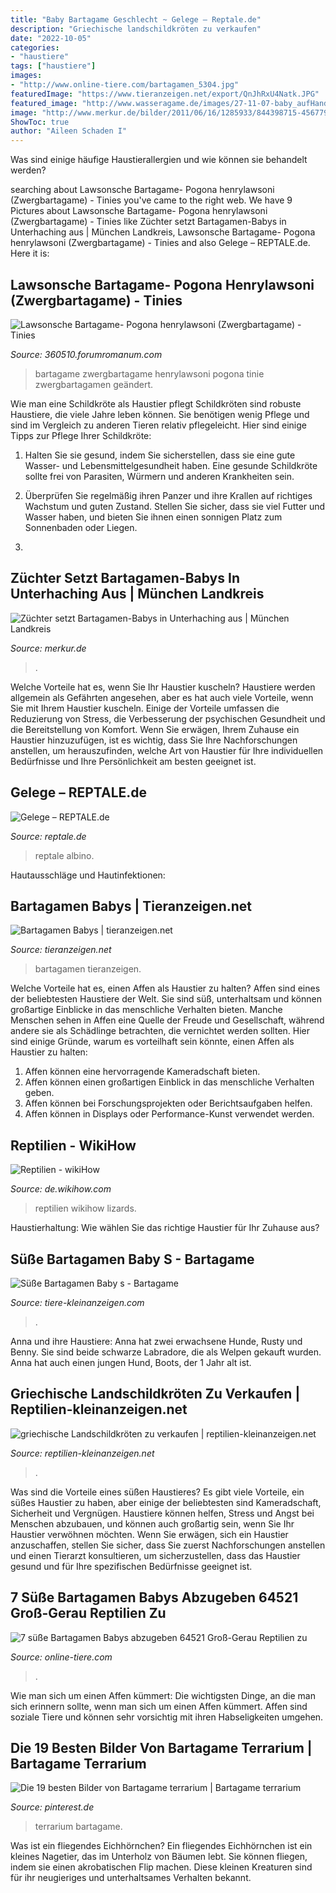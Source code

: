 ```yaml
---
title: "Baby Bartagame Geschlecht ~ Gelege – Reptale.de"
description: "Griechische landschildkröten zu verkaufen"
date: "2022-10-05"
categories:
- "haustiere"
tags: ["haustiere"]
images:
- "http://www.online-tiere.com/bartagamen_5304.jpg"
featuredImage: "https://www.tieranzeigen.net/export/QnJhRxU4Natk.JPG"
featured_image: "http://www.wasseragame.de/images/27-11-07-baby_aufHand.jpg"
image: "http://www.merkur.de/bilder/2011/06/16/1285933/844398715-4567792_536-2UNG.jpg"
ShowToc: true
author: "Aileen Schaden I"
---
```



Was sind einige häufige Haustierallergien und wie können sie behandelt werden?

	

		
searching about Lawsonsche Bartagame- Pogona henrylawsoni (Zwergbartagame) - Tinies you've came to the right web. We have 9 Pictures about Lawsonsche Bartagame- Pogona henrylawsoni (Zwergbartagame) - Tinies like Züchter setzt Bartagamen-Babys in Unterhaching aus | München Landkreis, Lawsonsche Bartagame- Pogona henrylawsoni (Zwergbartagame) - Tinies and also Gelege – REPTALE.de. Here it is:
		
    
## Lawsonsche Bartagame- Pogona Henrylawsoni (Zwergbartagame) - Tinies

<img loading=lazy src="http://www.wasseragame.de/images/27-11-07-baby_aufHand.jpg" onerror="this.onerror=null;this.src='https://tse2.mm.bing.net/th?id=OIP.TL-Hic-fizT1infIV3t1RAHaFj&amp;pid=15.1';" alt="Lawsonsche Bartagame- Pogona henrylawsoni (Zwergbartagame) - Tinies">

_Source: 360510.forumromanum.com_

>bartagame zwergbartagame henrylawsoni pogona tinie zwergbartagamen geändert. 

	

Wie man eine Schildkröte als Haustier pflegt
Schildkröten sind robuste Haustiere, die viele Jahre leben können. Sie benötigen wenig Pflege und sind im Vergleich zu anderen Tieren relativ pflegeleicht. Hier sind einige Tipps zur Pflege Ihrer Schildkröte:
1. Halten Sie sie gesund, indem Sie sicherstellen, dass sie eine gute Wasser- und Lebensmittelgesundheit haben. Eine gesunde Schildkröte sollte frei von Parasiten, Würmern und anderen Krankheiten sein.

2. Überprüfen Sie regelmäßig ihren Panzer und ihre Krallen auf richtiges Wachstum und guten Zustand. Stellen Sie sicher, dass sie viel Futter und Wasser haben, und bieten Sie ihnen einen sonnigen Platz zum Sonnenbaden oder Liegen.

3.

    
## Züchter Setzt Bartagamen-Babys In Unterhaching Aus | München Landkreis

<img loading=lazy src="http://www.merkur.de/bilder/2011/06/16/1285933/844398715-4567792_536-2UNG.jpg" onerror="this.onerror=null;this.src='https://tse1.mm.bing.net/th?id=OIP.GEUoiCZIPrcu-bjYUnAVCwHaEK&amp;pid=15.1';" alt="Züchter setzt Bartagamen-Babys in Unterhaching aus | München Landkreis">

_Source: merkur.de_

>. 

	

Welche Vorteile hat es, wenn Sie Ihr Haustier kuscheln?
Haustiere werden allgemein als Gefährten angesehen, aber es hat auch viele Vorteile, wenn Sie mit Ihrem Haustier kuscheln. Einige der Vorteile umfassen die Reduzierung von Stress, die Verbesserung der psychischen Gesundheit und die Bereitstellung von Komfort. Wenn Sie erwägen, Ihrem Zuhause ein Haustier hinzuzufügen, ist es wichtig, dass Sie Ihre Nachforschungen anstellen, um herauszufinden, welche Art von Haustier für Ihre individuellen Bedürfnisse und Ihre Persönlichkeit am besten geeignet ist.

    
## Gelege – REPTALE.de

<img loading=lazy src="https://reptale.de/wp-content/uploads/2021/07/tempImage7vcL13-600x600.jpg" onerror="this.onerror=null;this.src='https://tse1.mm.bing.net/th?id=OIP.Y4ML6lLK2tOs9yoEBOBwcAHaHa&amp;pid=15.1';" alt="Gelege – REPTALE.de">

_Source: reptale.de_

>reptale albino. 

	

Hautausschläge und Hautinfektionen:

    
## Bartagamen Babys | Tieranzeigen.net

<img loading=lazy src="https://www.tieranzeigen.net/export/QnJhRxU4Natk.JPG" onerror="this.onerror=null;this.src='https://tse2.mm.bing.net/th?id=OIP.V5g0kKKdmBBdi4ZVUhf1hwHaFj&amp;pid=15.1';" alt="Bartagamen Babys | tieranzeigen.net">

_Source: tieranzeigen.net_

>bartagamen tieranzeigen. 

	

Welche Vorteile hat es, einen Affen als Haustier zu halten?
Affen sind eines der beliebtesten Haustiere der Welt. Sie sind süß, unterhaltsam und können großartige Einblicke in das menschliche Verhalten bieten. Manche Menschen sehen in Affen eine Quelle der Freude und Gesellschaft, während andere sie als Schädlinge betrachten, die vernichtet werden sollten. Hier sind einige Gründe, warum es vorteilhaft sein könnte, einen Affen als Haustier zu halten:
1) Affen können eine hervorragende Kameradschaft bieten.
2) Affen können einen großartigen Einblick in das menschliche Verhalten geben.
3) Affen können bei Forschungsprojekten oder Berichtsaufgaben helfen.
4) Affen können in Displays oder Performance-Kunst verwendet werden.

    
## Reptilien - WikiHow

<img loading=lazy src="https://www.wikihow.com/images_en/thumb/6/6d/Take-Care-of-Lizard-Eggs-Step-16.jpg/-crop-375-321-375px-nowatermark-Take-Care-of-Lizard-Eggs-Step-16.jpg" onerror="this.onerror=null;this.src='https://tse3.mm.bing.net/th?id=OIP.kbRkCaL7wbz47e0W2OMLfAAAAA&amp;pid=15.1';" alt="Reptilien - wikiHow">

_Source: de.wikihow.com_

>reptilien wikihow lizards. 

	

Haustierhaltung: Wie wählen Sie das richtige Haustier für Ihr Zuhause aus?

    
## Süße Bartagamen Baby S - Bartagame

<img loading=lazy src="http://www.tiere-kleinanzeigen.com/export/20110714141549.jpg" onerror="this.onerror=null;this.src='https://tse2.mm.bing.net/th?id=OIP.R7Ip5-zOw7GNrbzDOAlk1AHaFj&amp;pid=15.1';" alt="Süße Bartagamen Baby s - Bartagame">

_Source: tiere-kleinanzeigen.com_

>. 

	

Anna und ihre Haustiere: Anna hat zwei erwachsene Hunde, Rusty und Benny. Sie sind beide schwarze Labradore, die als Welpen gekauft wurden. Anna hat auch einen jungen Hund, Boots, der 1 Jahr alt ist.

    
## Griechische Landschildkröten Zu Verkaufen | Reptilien-kleinanzeigen.net

<img loading=lazy src="http://www.reptilien-kleinanzeigen.net/export/DziQkFHXv2eC.JPG" onerror="this.onerror=null;this.src='https://tse4.mm.bing.net/th?id=OIP.ExfovmOUdLR4YfxqwDNaOQHaFj&amp;pid=15.1';" alt="griechische Landschildkröten zu verkaufen | reptilien-kleinanzeigen.net">

_Source: reptilien-kleinanzeigen.net_

>. 

	

Was sind die Vorteile eines süßen Haustieres?
Es gibt viele Vorteile, ein süßes Haustier zu haben, aber einige der beliebtesten sind Kameradschaft, Sicherheit und Vergnügen. Haustiere können helfen, Stress und Angst bei Menschen abzubauen, und können auch großartig sein, wenn Sie Ihr Haustier verwöhnen möchten. Wenn Sie erwägen, sich ein Haustier anzuschaffen, stellen Sie sicher, dass Sie zuerst Nachforschungen anstellen und einen Tierarzt konsultieren, um sicherzustellen, dass das Haustier gesund und für Ihre spezifischen Bedürfnisse geeignet ist.

    
## 7 Süße Bartagamen Babys Abzugeben 64521 Groß-Gerau Reptilien Zu

<img loading=lazy src="http://www.online-tiere.com/bartagamen_5304.jpg" onerror="this.onerror=null;this.src='https://tse3.mm.bing.net/th?id=OIP.HabGjd9zcHZ76rdhyR0jWgAAAA&amp;pid=15.1';" alt="7 süße Bartagamen Babys abzugeben 64521 Groß-Gerau Reptilien zu">

_Source: online-tiere.com_

>. 

	

Wie man sich um einen Affen kümmert: Die wichtigsten Dinge, an die man sich erinnern sollte, wenn man sich um einen Affen kümmert.
Affen sind soziale Tiere und können sehr vorsichtig mit ihren Habseligkeiten umgehen.

    
## Die 19 Besten Bilder Von Bartagame Terrarium | Bartagame Terrarium

<img loading=lazy src="https://i.pinimg.com/474x/7e/2b/1a/7e2b1a49f4989c553e354f418e20026e.jpg" onerror="this.onerror=null;this.src='https://tse3.mm.bing.net/th?id=OIP.1V2wgjjP340BGl2lZsBYBQAAAA&amp;pid=15.1';" alt="Die 19 besten Bilder von Bartagame terrarium | Bartagame terrarium">

_Source: pinterest.de_

>terrarium bartagame. 

	

Was ist ein fliegendes Eichhörnchen?
Ein fliegendes Eichhörnchen ist ein kleines Nagetier, das im Unterholz von Bäumen lebt. Sie können fliegen, indem sie einen akrobatischen Flip machen. Diese kleinen Kreaturen sind für ihr neugieriges und unterhaltsames Verhalten bekannt.


